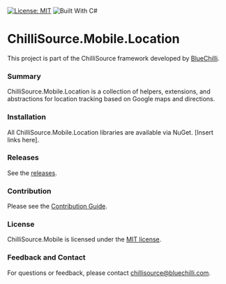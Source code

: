 [![License: MIT](https://img.shields.io/badge/License-MIT-blue.svg)](https://opensource.org/licenses/MIT) ![Built With C#](https://img.shields.io/badge/Built_with-C%23-green.svg)

# ChilliSource.Mobile.Location #

This project is part of the ChilliSource framework developed by [BlueChilli](https://github.com/BlueChilli).

### Summary ###

ChilliSource.Mobile.Location is a collection of helpers, extensions, and abstractions for location tracking based on Google maps and directions.   

### Installation ###

All ChilliSource.Mobile.Location libraries are available via NuGet. [Insert links here].

### Releases ###

See the [releases](https://github.com/BlueChilli/ChilliSource.Mobile.Location/releases).

### Contribution ###

Please see the [Contribution Guide](.github/CONTRIBUTING.md).

### License ###

ChilliSource.Mobile is licensed under the [MIT license](LICENSE).

### Feedback and Contact ###

For questions or feedback, please contact [chillisource@bluechilli.com](mailto:chillisource@bluechilli.com).


